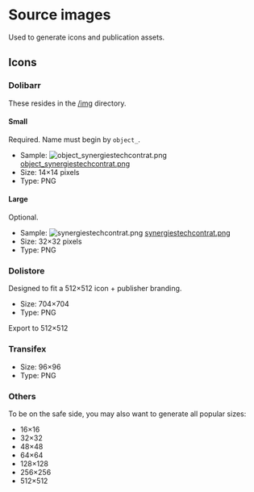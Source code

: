 Source images
=============

Used to generate icons and publication assets.

Icons
-----

### Dolibarr

These resides in the [/img](../../img) directory.

#### Small

Required.
Name must begin by ```object_```.

- Sample:  ![object_synergiestechcontrat.png](../../img/object_synergiestechcontrat.png) [object_synergiestechcontrat.png](../../img/object_synergiestechcontrat.png)
- Size: 14×14 pixels
- Type: PNG

#### Large

Optional.

- Sample: ![synergiestechcontrat.png](../../img/synergiestechcontrat.png) [synergiestechcontrat.png](../../img/synergiestechcontrat.png)
- Size: 32×32 pixels
- Type: PNG

### Dolistore

Designed to fit a 512×512 icon + publisher branding.

- Size: 704×704
- Type: PNG

Export to 512×512

### Transifex

- Size: 96×96
- Type: PNG

### Others

To be on the safe side, you may also want to generate all popular sizes:
- 16×16
- 32×32
- 48×48
- 64×64
- 128×128
- 256×256
- 512×512
